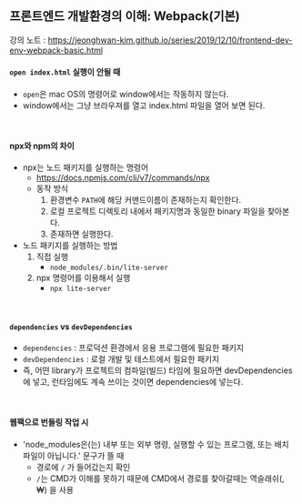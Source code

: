 ## 프론트엔드 개발환경의 이해: Webpack(기본)

강의 노트 : https://jeonghwan-kim.github.io/series/2019/12/10/frontend-dev-env-webpack-basic.html

#### `open index.html` 실행이 안될 때

- `open`은 mac OS의 명령어로 window에서는 작동하지 않는다.
- window에서는 그냥 브라우져를 열고 index.html 파일을 열어 보면 된다.

<br>

#### npx와 npm의 차이

- npx는 노드 패키지를 실행하는 명령어
    - https://docs.npmjs.com/cli/v7/commands/npx
    - 동작 방식
        1. 환경변수 `PATH`에 해당 커맨드이름이 존재하는지 확인한다.
        2. 로컬 프로젝트 디렉토리 내에서 패키지명과 동일한 binary 파일을 찾아본다.
        3. 존재하면 실행한다.
- 노드 패키지를 실행하는 방법
    1. 직접 실행
        - `node_modules/.bin/lite-server`
    2. npx 명령어를 이용해서 실행
        - `npx lite-server`

<br>

#### `dependencies` vs `devDependencies`
 - `dependencies` : 프로덕션 환경에서 응용 프로그램에 필요한 패키지
 - `devDependencies` : 로컬 개발 및 테스트에서 필요한 패키지
 - 즉, 어떤 library가 프로젝트의 컴파일(빌드) 타임에 필요하면 devDependencies에 넣고, 런타임에도 계속 쓰이는 것이면 dependencies에 넣는다.

<br>

#### 웹팩으로 번들링 작업 시

- 'node_modules은(는) 내부 또는 외부 명령, 실행할 수 있는 프로그램, 또는 배치 파일이 아닙니다.' 문구가 뜰 때
  - 경로에 `/` 가 들어갔는지 확인
  - `/`는 CMD가 이해를 못하기 때문에 CMD에서 경로를 찾아갈때는 역슬래쉬(\, ₩) 을 사용